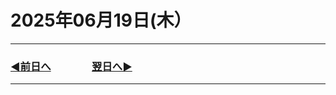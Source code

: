 # 2025年06月19日(木）

---

### [◀️前日へ](https://github.com/yuasys/chatty-journal/blob/main/2025/06/2025-06-18.md)&emsp;&emsp;&emsp;&emsp;[翌日へ▶️](https://github.com/yuasys/chatty-journal/blob/main/2025/06/2025-06-20.md)

---

